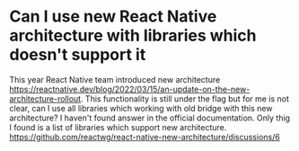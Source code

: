 
# Can I use new React Native architecture with libraries which doesn't support it

This year React Native team introduced new architecture https://reactnative.dev/blog/2022/03/15/an-update-on-the-new-architecture-rollout. This functionality is still under the flag but for me is not clear, can I use all libraries which working with old bridge with this new architecture?
I haven't found answer in the official documentation. Only thig I found is a list of libraries which support new architecture. https://github.com/reactwg/react-native-new-architecture/discussions/6

        